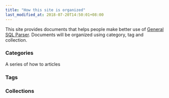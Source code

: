 ```yaml
---
title: "How this site is organized"
last_modified_at: 2018-07-20T14:50:01+08:00
---
```


This site provides documents that helps people make better use of [General SQL Parser](http://www.sqlparser.com).
Documents will be organized using category, tag and collection.

### Categories 
A series of how to articles 


### Tags


### Collections